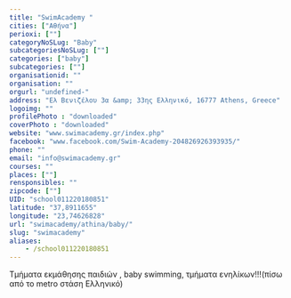 ```yaml
---
title: "SwimAcademy "
cities: ["Αθήνα"]
perioxi: [""]
categoryNoSLug: "Baby"
subcategoriesNoSLug: [""]
categories: ["baby"]
subcategories: [""]
organisationid: ""
organisation: ""
orgurl: "undefined-"
address: "Ελ Βενιζέλου 3α &amp; 33ης Ελληνικό, 16777 Athens, Greece"
logoimg: ""
profilePhoto : "downloaded"
coverPhoto : "downloaded"
website: "www.swimacademy.gr/index.php"
facebook: "www.facebook.com/Swim-Academy-204826926393935/"
phone: ""
email: "info@swimacademy.gr"
courses: ""
places: [""]
rensponsibles: ""
zipcode: [""]
UID: "school011220180851"
latitude: "37,8911655"
longitude: "23,74626828"
url: "swimacademy/athina/baby/"
slug: "swimacademy"
aliases:
    - /school011220180851
---
```



Τμήματα εκμάθησης παιδιών , baby swimming, τμήματα ενηλίκων!!!(πίσω από το metro στάση Ελληνικό)

